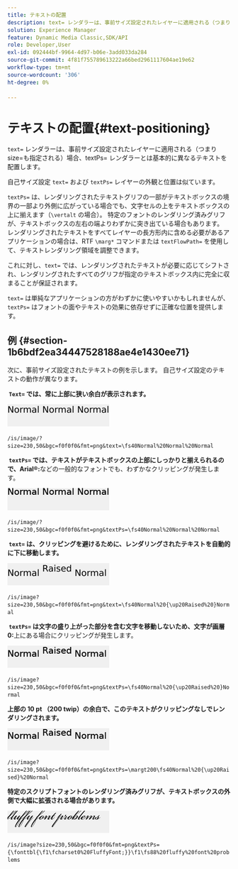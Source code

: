 ```yaml
---
title: テキストの配置
description: text= レンダラーは、事前サイズ設定されたレイヤーに適用される（つまり size=が指定される）場合、textPs= レンダラーとは基本的に異なるテキストを配置します。
solution: Experience Manager
feature: Dynamic Media Classic,SDK/API
role: Developer,User
exl-id: 092444bf-9964-4d97-b06e-3add033da284
source-git-commit: 4f81f755789613222a66bed2961117604ae19e62
workflow-type: tm+mt
source-wordcount: '306'
ht-degree: 0%

---
```


# テキストの配置{#text-positioning}

`text=` レンダラーは、事前サイズ設定されたレイヤーに適用される（つまり size=も指定される）場合、textPs= レンダラーとは基本的に異なるテキストを配置します。

自己サイズ設定 `text=` および `textPs=` レイヤーの外観と位置は似ています。

`textPs=` は、レンダリングされたテキストグリフの一部がテキストボックスの境界の一部より外側に広がっている場合でも、文字セルの上をテキストボックスの上に揃えます（`\vertalt` の場合）。 特定のフォントのレンダリング済みグリフが、テキストボックスの左右の端よりわずかに突き出ている場合もあります。 レンダリングされたテキストをすべてレイヤーの長方形内に含める必要があるアプリケーションの場合は、RTF `\marg*` コマンドまたは `textFlowPath=` を使用して、テキストレンダリング領域を調整できます。

これに対し、`text=` では、レンダリングされたテキストが必要に応じてシフトされ、レンダリングされたすべてのグリフが指定のテキストボックス内に完全に収まることが保証されます。

`text=` は単純なアプリケーションの方がわずかに使いやすいかもしれませんが、`textPs=` はフォントの面やテキストの効果に依存せずに正確な位置を提供します。

## 例 {#section-1b6bdf2ea34447528188ae4e1430ee71}

次に、事前サイズ設定されたテキストの例を示します。 自己サイズ設定のテキストの動作が異なります。

**&#x200B; `Text=` では、常に上部に狭い余白が表示されます。**

![ テキストの配置の例 1 イメージ ](assets/tp01.png)

`/is/image/?size=230,50&bgc=f0f0f0&fmt=png&text=\fs40Normal%20Normal%20Normal`

**&#x200B; `textPs=` では、テキストがテキストボックスの上部にしっかりと揃えられるので、Arial®:**&#x200B;などの一般的なフォントでも、わずかなクリッピングが発生します。

![ テキストの配置の例 2 つの画像 ](assets/tp02.png)

`/is/image/?size=230,50&bgc=f0f0f0&fmt=png&textPs=\fs40Normal%20Normal%20Normal`

**&#x200B; `text=` は、クリッピングを避けるために、レンダリングされたテキストを自動的に下に移動します。**

![ テキストの配置の例 3 つの画像 ](assets/tp03.png)

`/is/image?size=230,50&bgc=f0f0f0&fmt=png&text=\fs40Normal%20{\up20Raised%20}Normal`

**&#x200B; `textPs=` は文字の盛り上がった部分を含む文字を移動しないため、文字が画層 0:**&#x200B;上にある場合にクリッピングが発生します。

![ テキストの配置の例 4 つの画像 ](assets/tp04.png)

`/is/image?size=230,50&bgc=f0f0f0&fmt=png&textPs=\fs40Normal%20{\up20Raised%20}Normal`

**上部の 10 pt （200 twip）の余白で、このテキストがクリッピングなしでレンダリングされます。**

![ テキストの配置の例 5 つの画像 ](assets/tp05.png)

`/is/image?size=230,50&bgc=f0f0f0&fmt=png&textPs=\margt200\fs40Normal%20{\up20Raised}%20Normal`

**特定のスクリプトフォントのレンダリング済みグリフが、テキストボックスの外側で大幅に拡張される場合があります。**

![ テキストの配置の例 6 画像 ](assets/tp06.png)

`/is/image?size=230,50&bgc=f0f0f0&fmt=png&textPs={\fonttbl{\f1\fcharset0%20FluffyFont;}}\f1\fs88%20fluffy%20font%20problems`
